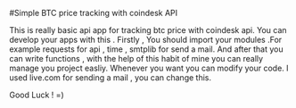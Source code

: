 #Simple BTC price tracking with coindesk API

This is really basic api app for tracking btc price with coindesk api. You can develop your apps with this .
Firstly , You should import your modules .For example requests for api , time , smtplib for send a mail.
And after that you can write functions , with the help of this habit of mine you can really manage you project easliy. Whenever you want you can modify your code.
I used live.com for sending a mail , you can change this. 

Good Luck ! =)

